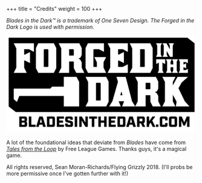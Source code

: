+++
title = "Credits"
weight = 100
+++


*Blades in the Dark™ is a trademark of One Seven Design. The Forged in the Dark
Logo is used with permission.*

![The 'Forged in the Dark' logo](static/images/forged_in_the_dark_logo.png)

A lot of the foundational ideas that deviate from _Blades_ have come from
[_Tales from the
Loop_](https://www.modiphius.net/collections/tales-from-the-loop/products/tales-from-the-loop-rpg-rulebook)
by Free League Games. Thanks guys, it's a magical game.

All rights reserved, Sean Moran-Richards/Flying Grizzly 2018. (I'll probs be
more permissive once I've gotten further with it!)

